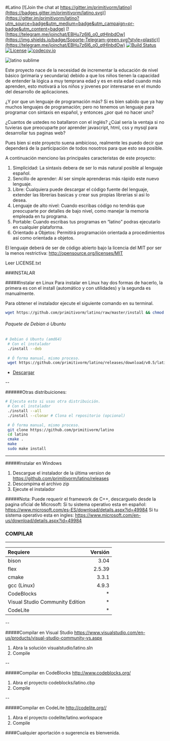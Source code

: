 #Latino
[![Join the chat at https://gitter.im/primitivorm/latino](https://badges.gitter.im/primitivorm/latino.svg)](https://gitter.im/primitivorm/latino?utm_source=badge&utm_medium=badge&utm_campaign=pr-badge&utm_content=badge)
[![https://telegram.me/joinchat/EBHu7z6l6_o0_qtHlnbdOw](https://img.shields.io/badge/Soporte-Telegram-green.svg?style=plastic)](https://telegram.me/joinchat/EBHu7z6l6_o0_qtHlnbdOw)
[![Build Status](https://travis-ci.org/primitivorm/latino.svg?branch=master)](https://travis-ci.org/primitivorm/latino)
<a href="http://lenguaje-latino.org"><img src="https://img.shields.io/npm/l/vue.svg" alt="License"></a>
[![codecov.io](http://codecov.io/github/primitivorm/latino/coverage.svg?branch=master)](http://codecov.io/github/primitivorm/latino?branch=master)

![latino sublime](https://raw.githubusercontent.com/primitivorm/latino/master/SublimeTextSyntax/latino_sublime.png "latino sublime")

Este proyecto nace de la necesidad de incrementar la educación de nivel básico (primaria y secundaria)
debido a que los niños tienen la capacidad de entender la lógica a muy temprana edad y es en esta edad
cuando más aprenden, esto motivará a los niños y jovenes por interesarse en el mundo del desarrollo de aplicaciones.

¿Y por que un lenguaje de programación más?
Si es bien sabido que ya hay muchos lenguajes de programación; pero no tenemos un lenguaje para programar
con sintaxis en español, y entonces ¿por qué no hacer uno?

¿Cuantos de ustedes no batallaron con el inglés?
¿Cúal seria la ventaja si no tuvieras que preocuparte por aprender javascript, html, css y mysql para desarrollar tus paginas web?

Pues bien si este proyecto suena ambicioso, realmente les puedo decir que dependerá de la participación de todos nosotros para que esto sea posible.

A continuación menciono las principales caracteristas de este proyecto:

1. Simplicidad: La sintaxis debera de ser lo más natural posible al lenguaje español.
2. Sencillo de aprender: Al ser simple aprenderas más rápido este nuevo lenguaje.
3. Libre: Cualquiera puede descargar el código fuente del lenguaje, extender las librerias basicas y crear sus propias librerias si asi lo desea.
4. Lenguaje de alto nivel: Cuando escribas código no tendrás que preocuparte por detalles de bajo nivel, como manejar la memoria empleada en tu programa.
5. Portable: Cuando escribas tus programas en “latino” podras ejecutarlo en cualquier plataforma.
6. Orientado a Objetos: Permitirá programación orientada a procedimientos así como orientada a objetos.

El lenguaje deberá de ser de código abierto bajo la licencia del MIT por ser la menos restrictiva:
http://opensource.org/licenses/MIT

Leer LICENSE.txt


###INSTALAR

#####Instalar en Linux
Para instalar en Linux hay dos formas de hacerlo, la primera es con el install (automático y con utilidades) y la segunda es manualmente.

Para obtener el instalador ejecute el siguiente comando en su terminal.
```bash
wget https://github.com/primitivorm/latino/raw/master/install && chmod +x install
```


###### Paquete de Debian ó Ubuntu


``` bash
# Debian ó Ubuntu (amd64)
 # Con el instalador
 ./install --deb
 
 # Ó forma manual, mismo proceso.
 wget https://github.com/primitivorm/latino/releases/download/v0.5/latino-0.5.0-Linux.deb && sudo dpkg -i latino-0.5.0-Linux.deb && sudo rm -f latino-0.5.0-Linux.deb
```
 * [Descargar](https://github.com/primitivorm/latino/releases/download/v0.5/latino-0.5.0-Linux.deb)
 
--


######Otras distribuiciones:

``` bash
# Ejecuta esto si usas otra distribuición.
 # Con el instalador
 ./install --all
 ./install --clonar # Clona el repositorio (opcional)
 
 # Ó forma manual, mismo proceso.
 git clone https://github.com/primitivorm/latino
 cd latino
 cmake .
 make
 sudo make install
```

---

#####Instalar en Windows
1. Descargue el instalador de la última version de https://github.com/primitivorm/latino/releases
2. Descompima el archivo zip
3. Ejecute el instalador

#####Nota:
Puede requerir el framework de C++, descarguelo desde la pagina oficial de Microsoft:
Si tu sistema operativo esta en español:
https://www.microsoft.com/es-ES/download/details.aspx?id=49984
Si tu sistema operativo esta en ingles:
https://www.microsoft.com/en-us/download/details.aspx?id=49984



### COMPILAR

---

|Requiere | Versión |
| :---    |    ---: |
| bison   |    3.04 |
| flex    |  2.5.39 |
| cmake   |   3.3.1 |
| gcc (Linux)|4.9.3 |
| CodeBlocks | * |
| Visual Studio Community Edition| * |
| CodeLite | * |


--

#####Compilar en Visual Studio https://www.visualstudio.com/en-us/products/visual-studio-community-vs.aspx
1. Abra la solución visualstudio/latino.sln
2. Compile

--

#####Compilar en CodeBlocks http://www.codeblocks.org/
1. Abra el proyecto codeblocks/latino.cbp
2. Compile

--

#####Compilar en CodeLite http://codelite.org//
1. Abra el proyecto codelite/latino.workspace
2. Compile

####Cualquier aportación o sugerencia es bienvenida.
